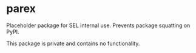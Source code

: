 # parex

Placeholder package for SEL internal use. Prevents package squatting on PyPI.

This package is private and contains no functionality.
